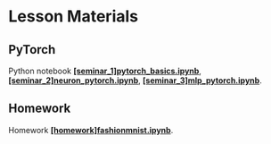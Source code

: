 # Lesson Materials

## PyTorch
Python notebook [**[seminar_1]pytorch_basics.ipynb**](./[seminar_1]pytorch_basics.ipynb), [**[seminar_2]neuron_pytorch.ipynb**](./[seminar_2]neuron_pytorch.ipynb), [**[seminar_3]mlp_pytorch.ipynb**](./[seminar_3]mlp_pytorch.ipynb).

## Homework
Homework [**[homework]fashionmnist.ipynb**](./[homework]fashionmnist.ipynb).
